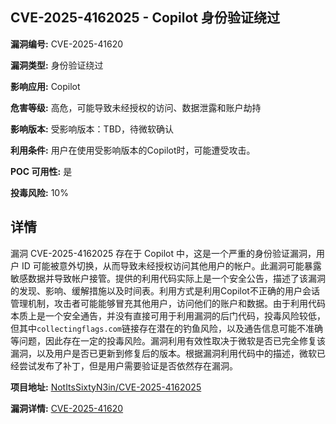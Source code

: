 ## CVE-2025-4162025 - Copilot 身份验证绕过

**漏洞编号:** CVE-2025-41620

**漏洞类型:** 身份验证绕过

**影响应用:** Copilot

**危害等级:** 高危，可能导致未经授权的访问、数据泄露和账户劫持

**影响版本:** 受影响版本：TBD，待微软确认

**利用条件:** 用户在使用受影响版本的Copilot时，可能遭受攻击。

**POC 可用性:** 是

**投毒风险:** 10%

## 详情

漏洞 CVE-2025-4162025 存在于 Copilot 中，这是一个严重的身份验证漏洞，用户 ID 可能被意外切换，从而导致未经授权访问其他用户的帐户。此漏洞可能暴露敏感数据并导致帐户接管。提供的利用代码实际上是一个安全公告，描述了该漏洞的发现、影响、缓解措施以及时间表。利用方式是利用Copilot不正确的用户会话管理机制，攻击者可能能够冒充其他用户，访问他们的账户和数据。由于利用代码本质上是一个安全通告，并没有直接可用于利用漏洞的后门代码，投毒风险较低，但其中`collectingflags.com`链接存在潜在的钓鱼风险，以及通告信息可能不准确等问题，因此存在一定的投毒风险。漏洞利用有效性取决于微软是否已完全修复该漏洞，以及用户是否已更新到修复后的版本。根据漏洞利用代码中的描述，微软已经尝试发布了补丁，但是用户需要验证是否依然存在漏洞。

**项目地址:** [NotItsSixtyN3in/CVE-2025-4162025](https://github.com/NotItsSixtyN3in/CVE-2025-4162025)

**漏洞详情:** [CVE-2025-41620](https://nvd.nist.gov/vuln/detail/CVE-2025-41620)